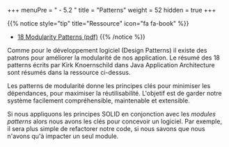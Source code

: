 +++
menuPre = " - 5.2 "
title = "Patterns"
weight = 52
hidden = true
+++

{{% notice style="tip" title="Ressource" icon="fa fa-book" %}}

- [18 Modularity Patterns (pdf)](/pdf/18-modularity-patterns.pdf)
  {{% /notice %}}

Comme pour le développement logiciel (Design Patterns) il existe des patrons pour améliorer la modularité de nos application. Le résumé des 18 patterns écrits par Kirk Knoernschild dans Java Application Architecture sont résumés dans la ressource ci-dessus.

Les patterns de modularité donne les principes clés pour minimiser les dépendances, pour maximiser la réutilisabilité. L'objetif est de garder notre système facilement compréhensible, maintenable et extensible.

Si nous appliquons les principes SOLID en conjonction avec les _modules patterns_ alors nous avons les clés pour concevoir un logiciel.
Par exemple, il sera plus simple de refactorer notre code, si nous savons que nous n'avons qu'à impacter un seul module.
